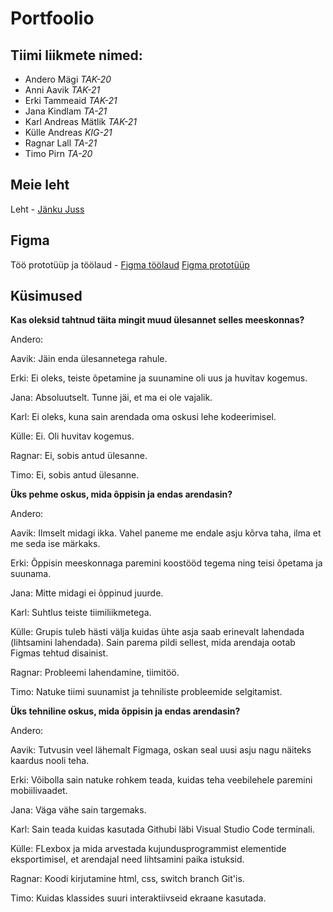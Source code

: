 # Portfoolio 

## Tiimi liikmete nimed:
- Andero Mägi _TAK-20_
- Anni Aavik _TAK-21_
- Erki Tammeaid _TAK-21_
- Jana Kindlam _TA-21_
- Karl Andreas Mätlik _TAK-21_
- Külle Andreas _KIG-21_
- Ragnar Lall _TA-21_
- Timo Pirn _TA-20_

## Meie leht
Leht - [Jänku Juss](https://jankujuss.netlify.app/)

## Figma
Töö prototüüp ja töölaud - [Figma töölaud](https://www.figma.com/file/Sj2SSwjxFHqAnib8ST0wou/Portfoolio?node-id=0%3A1)
                  [Figma prototüüp](https://www.figma.com/proto/Sj2SSwjxFHqAnib8ST0wou/Portfoolio?node-id=56%3A65&scaling=scale-down&page-id=0%3A1&starting-point-node-id=56%3A65&show-proto-sidebar=1)


## Küsimused 
**Kas oleksid tahtnud täita mingit muud ülesannet selles meeskonnas?**

Andero:

Aavik: Jäin enda ülesannetega rahule.

Erki: Ei oleks, teiste õpetamine ja suunamine oli uus ja huvitav kogemus.

Jana: Absoluutselt. Tunne jäi, et ma ei ole vajalik.

Karl: Ei oleks, kuna sain arendada oma oskusi lehe kodeerimisel.

Külle: Ei. Oli huvitav kogemus.

Ragnar: Ei, sobis antud ülesanne.

Timo:  Ei, sobis antud ülesanne.

 

**Üks pehme oskus, mida õppisin ja endas arendasin?**

Andero: 

Aavik: Ilmselt midagi ikka. Vahel paneme me endale asju kõrva taha, ilma et me seda ise märkaks.

Erki: Õppisin meeskonnaga paremini koostööd tegema ning teisi õpetama ja suunama.

Jana: Mitte midagi ei õppinud juurde.

Karl: Suhtlus teiste tiimiliikmetega.

Külle: Grupis tuleb hästi välja kuidas ühte asja saab erinevalt lahendada (lihtsamini lahendada).
Sain parema pildi sellest, mida arendaja ootab Figmas tehtud disainist.

Ragnar: Probleemi lahendamine, tiimitöö.

Timo: Natuke tiimi suunamist ja tehniliste probleemide selgitamist.

 

**Üks tehniline oskus, mida õppisin ja endas arendasin?**

Andero:

Aavik: Tutvusin veel lähemalt Figmaga, oskan seal uusi asju nagu näiteks kaardus nooli teha.

Erki: Võibolla sain natuke rohkem teada, kuidas teha veebilehele paremini mobiilivaadet.

Jana: Väga vähe sain targemaks.

Karl: Sain teada kuidas kasutada Githubi läbi Visual Studio Code terminali.

Külle: FLexbox ja mida arvestada kujundusprogrammist elementide eksportimisel, et arendajal need lihtsamini paika istuksid.

Ragnar: Koodi kirjutamine html, css, switch branch Git'is.

Timo: Kuidas klassides suuri interaktiivseid ekraane kasutada.
